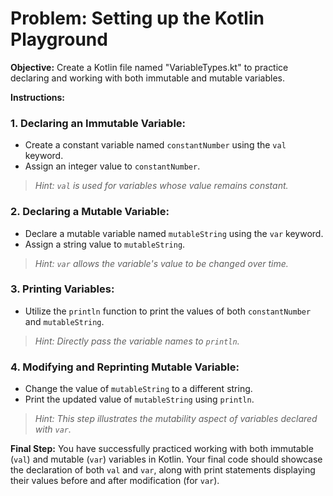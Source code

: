 # Problem: Setting up the Kotlin Playground

**Objective:**
Create a Kotlin file named "VariableTypes.kt" to practice declaring and working with both immutable and mutable variables.

**Instructions:**

### 1. Declaring an Immutable Variable:
- Create a constant variable named `constantNumber` using the `val` keyword.
- Assign an integer value to `constantNumber`.

> *Hint: `val` is used for variables whose value remains constant.*

### 2. Declaring a Mutable Variable:
- Declare a mutable variable named `mutableString` using the `var` keyword.
- Assign a string value to `mutableString`.

> *Hint: `var` allows the variable's value to be changed over time.*

### 3. Printing Variables:
- Utilize the `println` function to print the values of both `constantNumber` and `mutableString`.

> *Hint: Directly pass the variable names to `println`.*

### 4. Modifying and Reprinting Mutable Variable:
- Change the value of `mutableString` to a different string.
- Print the updated value of `mutableString` using `println`.

> *Hint: This step illustrates the mutability aspect of variables declared with `var`.*

**Final Step:**
You have successfully practiced working with both immutable (`val`) and mutable (`var`) variables in Kotlin. Your final code should showcase the declaration of both `val` and `var`, along with print statements displaying their values before and after modification (for `var`).
